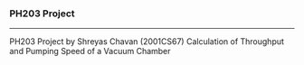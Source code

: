 ### PH203 Project
---
PH203 Project by Shreyas Chavan (2001CS67)
Calculation of Throughput and Pumping Speed of a Vacuum Chamber